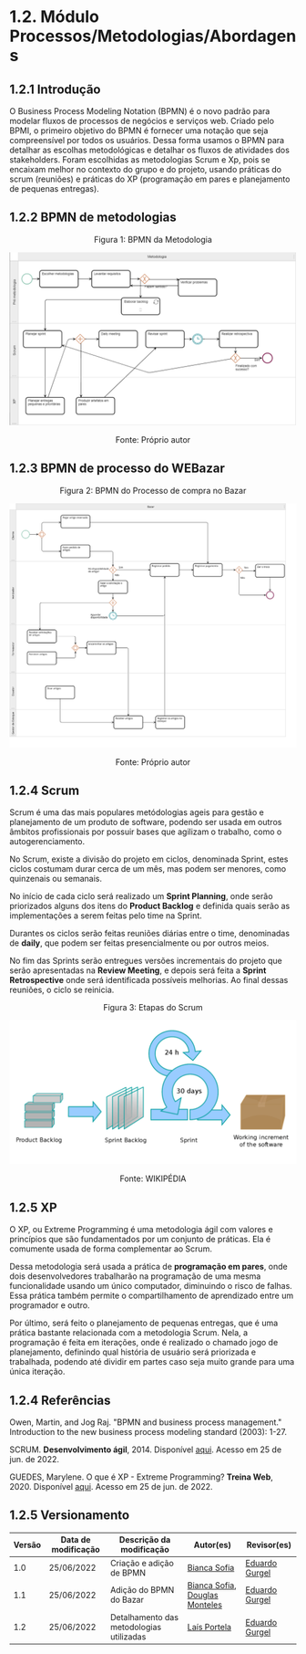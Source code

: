 # 1.2. Módulo Processos/Metodologias/Abordagens
 

## 1.2.1 Introdução
O Business Process Modeling Notation (BPMN) é o novo padrão para modelar
fluxos de processos de negócios e serviços web. Criado pelo BPMI, o primeiro objetivo do BPMN é fornecer uma notação que seja
compreensível por todos os usuários.
Dessa forma usamos o BPMN para detalhar as escolhas metodológicas e detalhar os fluxos de atividades dos stakeholders. Foram escolhidas as metodologias Scrum e Xp, pois se encaixam melhor
no contexto do grupo e do projeto, usando práticas do scrum (reuniões) e práticas do XP (programação em pares e planejamento de pequenas entregas).
 
## 1.2.2 BPMN de metodologias
 
<center>
  <figure>
    <figcaption>Figura 1: BPMN da Metodologia</figcaption>
  </figure>
</center>
 
![BPMN da Metodologia](../img/bpmn_metodologia.png)
 
<center>
  <figure>
    <figcaption>Fonte: Próprio autor</figcaption>
  </figure>
</center>
 
## 1.2.3 BPMN de processo do WEBazar
 
<center>
  <figure>
    <figcaption>Figura 2: BPMN do Processo de compra no Bazar</figcaption>
  </figure>
</center>
 
![BPMN do Processo](../img/bpmn_bazar.svg)
 
<center>
  <figure>
    <figcaption>Fonte: Próprio autor</figcaption>
  </figure>
</center>
 
## 1.2.4 Scrum
 
Scrum é uma das mais populares metódologias ageis para gestão e planejamento de um produto de software, podendo ser usada em outros âmbitos profissionais por possuir bases que agilizam o trabalho, como o autogerenciamento.
 
No Scrum, existe a divisão do projeto em ciclos, denominada Sprint, estes ciclos costumam durar cerca de um mês, mas podem ser menores, como quinzenais ou semanais.
 
No início de cada ciclo será realizado um **Sprint Planning**, onde serão priorizados alguns dos itens do **Product Backlog** e definida quais serão as implementações  a serem feitas pelo time na Sprint.
 
Durantes os ciclos serão feitas reuniões diárias entre o time, denominadas de **daily**, que podem ser feitas presencialmente ou por outros meios.
 
No fim das Sprints serão entregues versões incrementais do projeto que serão apresentadas na **Review Meeting**, e depois será feita a **Sprint Retrospective** onde será identificada possíveis melhorias. Ao final dessas reuniões, o ciclo se reinicia.
 
 <center>
  <figure>
    <figcaption>Figura 3: Etapas do Scrum</figcaption>
  </figure>
</center>
 
![Scrum](../img/scrum_process.png)
 
<center>
  <figure>
    <figcaption>Fonte: WIKIPÉDIA</figcaption>
  </figure>
</center>
 
## 1.2.5 XP
 
O XP, ou Extreme Programming é uma metodologia ágil  com valores e princípios que são fundamentados por um conjunto de práticas. Ela é comumente usada de forma complementar ao Scrum.
 
Dessa metodologia será usada a prática de **programação em pares**, onde dois desenvolvedores trabalharão na programação de uma mesma funcionalidade usando um único computador, diminuindo o risco de falhas. Essa prática também permite o compartilhamento de aprendizado entre um programador e outro.
 
Por último, será feito o planejamento de pequenas entregas, que é uma prática bastante relacionada com a metodologia Scrum. Nela, a programação é feita em iterações, onde é realizado o chamado jogo de planejamento, definindo qual história de usuário será priorizada e trabalhada, podendo até dividir em partes caso seja muito grande para uma única iteração.
 
 
## 1.2.4 Referências
 
Owen, Martin, and Jog Raj. "BPMN and business process management." Introduction to the new business process modeling standard (2003): 1-27.

SCRUM. **Desenvolvimento ágil**, 2014. Disponível [aqui](https://www.desenvolvimentoagil.com.br/scrum/). Acesso em 25 de jun. de 2022.
 
GUEDES, Marylene. O que é XP - Extreme Programming? **Treina Web**, 2020. Disponível [aqui](https://www.treinaweb.com.br/blog/o-que-e-xp-extreme-programming). Acesso em 25 de jun. de 2022.

 
## 1.2.5 Versionamento
 
|Versão|Data de modificação|Descrição da modificação|Autor(es)|Revisor(es)|
|-|-|-|-|-|
|1.0|25/06/2022|Criação e adição de BPMN|[Bianca Sofia](https://github.com/biancasofia)| [Eduardo Gurgel](https://github.com/EduardoGurgel) |
|1.1|25/06/2022|Adição do BPMN do Bazar|[Bianca Sofia](https://github.com/biancasofia), [Douglas Monteles](https://github.com/douglasmonteles)| [Eduardo Gurgel](https://github.com/EduardoGurgel) |
|1.2| 25/06/2022 | Detalhamento das metodologias utilizadas| [Laís Portela](https://github.com/laispa) | [Eduardo Gurgel](https://github.com/EduardoGurgel) |
 
 
 
 
 
 
 
 
 
 










